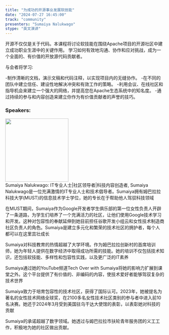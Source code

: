 ```yaml
---
title: "为成功的开源事业发展软技能"
date: "2024-07-27 16:45:00" 
track: "community"
presenters: "Sumaiya Nalukwago"
stype: "英文演讲"
---
```

开源不仅仅是关于代码。本课程将讨论软技能在围绕Apache项目的开源社区中建立成功职业生涯中的关键作用。
学习如何有效地沟通、协作和应对挑战，成为一个全面的、有价值的开放源代码贡献者。

与会者将学习:

-制作清晰的文档，演示文稿和代码注释，以实现项目内的无缝协作。
-在不同的团队中建立信任、建设性地解决冲突和有效工作的策略。
-利用会议、在线社区和指导机会来建立一个强大的网络，并提高您在Apache生态系统中的知名度。
-通过持续的参与和内容创造来建立你作为有价值贡献者的声誉的技巧。
 ### Speakers: 
 <img src="https://sessionize.com/image/2196-400o400o1-w6F2MJcAeyMzLec3KBwgMJ.png" width="200" /><br>Sumaiya Nalukwago: IT专业人士|社区领导者|科技内容创造者, Sumaiya Nalukwago是一位充满激情的IT专业人士和技术倡导者。Sumaiya拥有姆巴拉拉科技大学(MUST)的信息技术学士学位，她的专长在于帮助他人驾驭科技领域


在MUST期间，Sumaiya作为Google开发者学生俱乐部的第一位女性负责人开辟了一条道路，为学生们培养了一个充满活力的社区，让他们使用Google技术学习和开发。这种对包容性的奉献延伸到她目前担任谷歌开发小组云和女性技术制造商社区负责人的角色。Sumaiya是建立多元化和繁荣的技术社区的拥护者，每个人都可以在这里茁壮成长

Sumaiya对科技教育的热情超越了大学环境。作为姆巴拉拉创新村的首席培训师，她为年轻人提供在数字经济中取得成功所需的技能。她的培训不仅包括技术知识，还包括软技能、多样性和包容性实践，以及更广泛的IT素养

Sumaiya通过她的YouTube频道Tech Over with Sumaiya将她的影响力扩展到课堂之外。这个平台提供了有价值的、非编码的内容，使技术爱好者能够驾驭复杂的技术世界

Sumaiya致力于培育包容性的技术社区，获得了国际认可。2023年，她被提名为著名的女性技术网络全球奖，在2100多名女性技术社区类别的参与者中进入前10名决赛。她还于2024年3月受到美国驻乌干达大使馆的表彰，以表彰她对科技的贡献

Sumaiya的承诺超越了数字领域。她透过与姆巴拉拉市扶轮青年服务团的义工工作，积极地为她的社区做出贡献。
 <br><br>